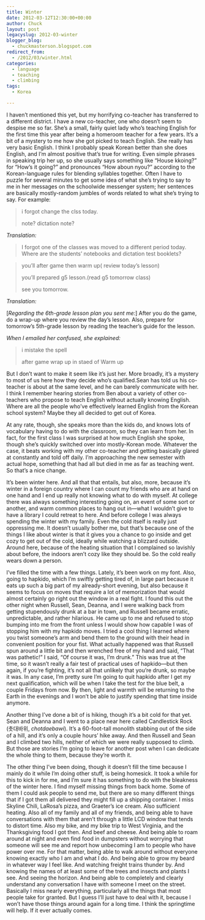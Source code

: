 ```yaml
---
title: Winter
date: 2012-03-12T12:30:00+00:00
author: Chuck
layout: post
legacyslug: 2012-03-winter
blogger_blog:
  - chuckmasterson.blogspot.com
redirect_from:
  - /2012/03/winter.html
categories:
  - language
  - teaching
  - climbing
tags:
  - Korea

---
```

I haven’t mentioned this yet, but my horrifying co-teacher has
transferred to a different district. I have a new co-teacher, one who
doesn’t seem to despise me so far. She’s a small, fairly quiet lady
who’s teaching English for the first time this year after being a
homeroom teacher for a few years. It’s a bit of a mystery to me how she
got picked to teach English. She really has very basic English. I think I
probably speak Korean better than she does English, and I’m almost
positive that’s true for writing. Even simple phrases in speaking trip
her up, so she usually says something like “House kkoing?” for
“How’s it going?” and pronounces “How aboun
nyou?” according to the Korean-language rules for blending syllables
together. Often I have to puzzle for several minutes to get some idea of what
she’s trying to say to me in her messages on the schoolwide messenger
system; her sentences are basically mostly-random jumbles of words related to
what she’s trying to say. For example: 

> i forgot change the clss today.
> 
> note? dictation note?

*Translation:*

> I forgot one of the classes was moved to a different period today. Where are
> the students’ notebooks and dictation test booklets?

> you’ll after game then warm up( review today’s lesson)
> 
> you’ll prepared g5 lesson.(read g5 tomorrow class)
> 
> see you tomorrow.

*Translation:*

[*Regarding the 6th-grade lesson plan you sent me:*] After you do the game, do
a wrap-up where you review the day’s lesson. Also, prepare for
tomorrow’s 5th-grade lesson by reading the teacher’s guide for the
lesson.

*When I emailed her confused, she explained:*

> i mistake the spell
> 
> after game wrap up in staed of Warm up


But I don’t want to make it seem like it’s just her. More broadly,
it’s a mystery to most of us here how they decide who’s
qualified.Sean has told us his co-teacher is about at the same level, and he
can barely communicate with her. I think I remember hearing stories from Ben
about a variety of other co-teachers who propose to teach English without
actually knowing English. Where are all the people who’ve effectively
learned English from the Korean school system? Maybe they all decided to get
out of Korea.

At any rate, though, she speaks more than the kids do, and knows lots of
vocabulary having to do with the classroom, so they can learn from her. In
fact, for the first class I was surprised at how much English she spoke, though
she’s quickly switched over into mostly-Korean mode. Whatever the case,
it beats working with my other co-teacher and getting basically glared at
constantly and told off daily. I’m approaching the new semester with
actual hope, something that had all but died in me as far as teaching went. So
that’s a nice change.

It’s been winter here. And all that that entails, but also, more, because
it’s winter in a foreign country where I can count my friends who are at
hand on one hand and I end up really not knowing what to do with myself. At
college there was always something interesting going on, an event of some sort
or another, and warm common places to hang out in—what I wouldn’t give to
have a library I could retreat to here. And before college I was always
spending the winter with my family. Even the cold itself is really just
oppressing me. It doesn’t usually bother me, but that’s because one
of the things I like about winter is that it gives you a chance to go inside
and get cozy to get out of the cold, ideally while watching a blizzard outside.
Around here, because of the heating situation that I complained so lavishly
about before, the indoors aren’t cozy like they should be. So the cold
really wears down a person. 

I’ve filled the time with a few things. Lately, it’s been work on
my font. Also, going to hapkido, which I’m swiftly getting tired of, in
large part because it eats up such a big part of my already-short evening, but
also because it seems to focus on moves that require a lot of memorization that
would almost certainly go right out the window in a real fight. I found this
out the other night when Russell, Sean, Deanna, and I were walking back from
getting stupendously drunk at a bar in town, and Russell became erratic,
unpredictable, and rather hilarious. He came up to me and refused to stop
bumping into me from the front unless I would show how capable I was of
stopping him with my hapkido moves. I tried a cool thing I learned where you
twist someone’s arm and bend them to the ground with their head in
convenient position for your fist. What actually happened was that Russell spun
around a little bit and then wrenched free of my hand and said, “That was
pathetic!” I said, “Of course it was, I’m drunk.” This
was true at the time, so it wasn’t really a fair test of practical uses
of hapkido—but then again, if you’re fighting, it’s not all that
unlikely that you’re drunk, so maybe it was. In any case, I’m
pretty sure I’m going to quit hapkido after I get my next qualification,
which will be when I take the test for the blue belt, a couple Fridays from
now. By then, light and warmth will be returning to the Earth in the evenings
and I won’t be able to justify spending that time inside anymore.

Another thing I’ve done a bit of is hiking, though it’s a bit cold
for that yet. Sean and Deanna and I went to a place near here called
Candlestick Rock (촛대바위, *chotdaebawi*). It’s a 60-foot-tall monolith
stabbing out of the side of a hill, and it’s only a couple hours’
hike away. And then Russell and Sean and I climbed two hills, neither of which
we were really supposed to climb. But those are stories I’m going to
leave for another post when I can dedicate the whole thing to them, because
they’re worth it.

The other thing I’ve been doing, though it doesn’t fill the time
because I mainly do it while I’m doing other stuff, is being homesick. It
took a while for this to kick in for me, and I’m sure it has something to
do with the bleakness of the winter here. I find myself missing things from
back home. Some of them I could ask people to send me, but there are so many
different things that if I got them all delivered they might fill up a shipping
container. I miss Skyline Chili, LaRosa’s pizza, and Graeter’s ice
cream. Also sufficient heating. Also all of my family and all of my friends,
and being able to have conversations with them that aren’t through a
little LCD window that tends to distort time. Also my bike, and my bike trip to
West Virginia, and the Thanksgiving food I got then. And beef and cheese. And
being able to roam around at night and even find food in dumpsters without
worrying that someone will see me and report how unbecoming I am to people who
have power over me. For that matter, being able to walk around without everyone
knowing exactly who I am and what I do. And being able to grow my beard in
whatever way I feel like. And watching freight trains thunder by. And knowing
the names of at least some of the trees and insects and plants I see. And
seeing the horizon. And being able to completely and clearly understand any
conversation I have with someone I meet on the street. Basically I miss nearly
everything, particularly all the things that most people take for granted. But
I guess I’ll just have to deal with it, because I won’t have those
things around again for a long time. I think the springtime will help. If it
ever actually comes.


